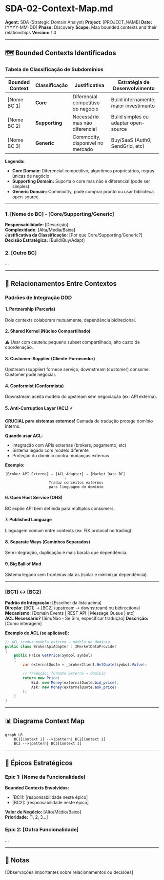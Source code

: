 <!--
MARKDOWN FORMATTING:
- Use 2 spaces at end of line for compact line breaks (metadata)  
- Use blank lines between sections for readability (content)  
- Validate in Markdown preview before committing  
-->

# SDA-02-Context-Map.md

**Agent:** SDA (Strategic Domain Analyst)
**Project:** [PROJECT_NAME]
**Date:** [YYYY-MM-DD]
**Phase:** Discovery
**Scope:** Map bounded contexts and their relationships
**Version:** 1.0

---

## 🗺️ Bounded Contexts Identificados

### Tabela de Classificação de Subdomínios

| Bounded Context | Classificação | Justificativa | Estratégia de Desenvolvimento |
|-----------------|---------------|---------------|-------------------------------|
| [Nome BC 1] | **Core** | Diferencial competitivo do negócio | Build internamente, maior investimento |
| [Nome BC 2] | **Supporting** | Necessário mas não diferencial | Build simples ou adaptar open-source |
| [Nome BC 3] | **Generic** | Commodity, disponível no mercado | Buy/SaaS (Auth0, SendGrid, etc) |

**Legenda:**  
- **Core Domain:** Diferencial competitivo, algoritmos proprietários, regras únicas de negócio  
- **Supporting Domain:** Suporta o core mas não é diferencial (pode ser simples)  
- **Generic Domain:** Commodity, pode comprar pronto ou usar biblioteca open-source  

---

### 1. [Nome do BC] - [Core/Supporting/Generic]

**Responsabilidade:** [Descrição]  
**Complexidade:** [Alta/Média/Baixa]  
**Justificativa da Classificação:** [Por que Core/Supporting/Generic?]  
**Decisão Estratégica:** [Build/Buy/Adapt]  

### 2. [Outro BC]
...

---

## 🔗 Relacionamentos Entre Contextos

### Padrões de Integração DDD

#### 1. **Partnership** (Parceria)
Dois contexts colaboram mutuamente, dependência bidirecional.

#### 2. **Shared Kernel** (Núcleo Compartilhado)
⚠️ Usar com cautela: pequeno subset compartilhado, alto custo de coordenação.

#### 3. **Customer-Supplier** (Cliente-Fornecedor)
Upstream (supplier) fornece serviço, downstream (customer) consome. Customer pode negociar.

#### 4. **Conformist** (Conformista)
Downstream aceita modelo do upstream sem negociação (ex: API externa).

#### 5. **Anti-Corruption Layer (ACL)** ⭐
**CRUCIAL para sistemas externos!** Camada de tradução protege domínio interno.

**Quando usar ACL:**  
- Integração com APIs externas (brokers, pagamento, etc)  
- Sistema legado com modelo diferente  
- Proteção do domínio contra mudanças externas  

**Exemplo:**  
```
[Broker API Externa] → [ACL Adapter] → [Market Data BC]
                           ↑
                    Traduz conceitos externos
                    para linguagem do domínio
```

#### 6. **Open Host Service (OHS)**
BC expõe API bem definida para múltiplos consumers.

#### 7. **Published Language**
Linguagem comum entre contexts (ex: FIX protocol no trading).

#### 8. **Separate Ways** (Caminhos Separados)
Sem integração, duplicação é mais barata que dependência.

#### 9. **Big Ball of Mud**
Sistema legado sem fronteiras claras (isolar e minimizar dependência).

---

### [BC1] ↔ [BC2]

**Padrão de Integração:** [Escolher da lista acima]  
**Direção:** [BC1] → [BC2] (upstream → downstream) ou bidirectional  
**Mecanismo:** [Domain Events | REST API | Message Queue | etc]  
**ACL Necessário?** [Sim/Não - Se Sim, especificar tradução]
**Descrição:** [Como interagem]  

**Exemplo de ACL (se aplicável):**  
```csharp
// ACL traduz modelo externo → modelo do domínio
public class BrokerApiAdapter : IMarketDataProvider
{
    public Price GetPrice(Symbol symbol)
    {
        var externalQuote = _brokerClient.GetQuote(symbol.Value);

        // Tradução: formato externo → domínio
        return new Price(
            Bid: new Money(externalQuote.bid_price),
            Ask: new Money(externalQuote.ask_price)
        );
    }
}
```

---

## 📊 Diagrama Context Map

```mermaid
graph LR
    BC1[Context 1] -->|pattern| BC2[Context 2]
    BC2 -->|pattern| BC3[Context 3]
```

---

## 🎯 Épicos Estratégicos

### Epic 1: [Nome da Funcionalidade]

**Bounded Contexts Envolvidos:**  
- [BC1]: [responsabilidade neste épico]  
- [BC2]: [responsabilidade neste épico]  

**Valor de Negócio:** [Alto/Médio/Baixo]  
**Prioridade:** [1, 2, 3...]  

### Epic 2: [Outra Funcionalidade]
...

---

## 📝 Notas

[Observações importantes sobre relacionamentos ou decisões]
